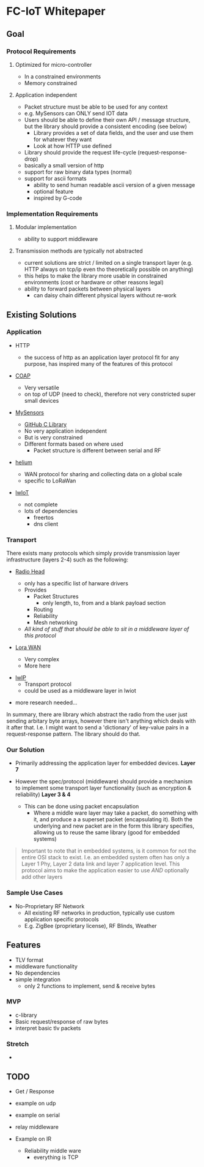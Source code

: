 # FC-IoT Whitepaper

## Goal

### Protocol Requirements

1. Optimized for micro-controller 
    - In a constrained environments
    - Memory constrained

2. Application independent
    - Packet structure must be able to be used for any context
    - e.g. MySensors can ONLY send IOT data
    - Users should be able to define their own API / message structure, but the library should provide a consistent encoding (see below)
        - Library provides a set of data fields, and the user and use them for whatever they want
        - Look at how HTTP use defined
    - Library should provide the request life-cycle (request-response-drop)
    - basically a small version of http
    - support for raw binary data types (normal)
    - support for ascii formats 
        - ability to send human readable ascii version of a given message
        - optional feature
        - inspired by G-code


### Implementation Requirements

1. Modular implementation
    - ability to support middleware

2. Transmission methods are typically not abstracted
    - current solutions are strict / limited on a single transport layer (e.g. HTTP always on tcp/ip even tho theoretically possible on anything)
    - this helps to make the library more usable in constrained environments (cost or hardware or other reasons legal)
    - ability to forward packets between physical layers
        - can daisy chain different physical layers without re-work

## Existing Solutions

### Application

- HTTP 
    - the success of http as an application layer protocol fit for any purpose, has inspired many of the features of this protocol

- [COAP](https://en.wikipedia.org/wiki/Constrained_Application_Protocol)
    - Very versatile
    - on top of UDP (need to check), therefore not very constricted super small devices

- [MySensors](https://www.mysensors.org/)
    - [GitHub C Library](https://github.com/mysensors/MySensors)
    - No very application independent
    - But is very constrained
    - Different formats based on where used
        - Packet structure is different between serial and RF

- [helium](https://www.helium.com/)
    - WAN protocol for sharing and collecting data on a global scale
    - specific to LoRaWan

- [lwIoT](https://github.com/lwIoT/lwiot-core)
    - not complete
    - lots of dependencies
        - freertos
        - dns client


### Transport

There exists many protocols which simply provide transmission layer infrastructure (layers 2-4) such as the following:

* [Radio Head](https://github.com/jecrespo/RadioHead)
    - only has a specific list of harware drivers
    - Provides
        - Packet Structures
            - only length, to, from and a blank payload section
        - Routing
        - Reliability
        - Mesh networking
    - *All kind of stuff that should be able to sit in a middleware layer of this protocol*

* [Lora WAN](https://lora-alliance.org/about-lorawan/)
    - Very complex
    - More here

- [lwIP](https://savannah.nongnu.org/projects/lwip/)
    - Transport protocol
    - could be used as a middleware layer in lwiot

* more research needed...

In summary, there are library which abstract the radio from the user just sending arbitary byte arrays, however there isn't anything which deals with it after that. I.e. I might want to send a 'dictionary' of key-value pairs in a request-response pattern. The library should do that.

### Our Solution

* Primarily addressing the application layer for embedded devices. **Layer 7**

* However the spec/protocol (middleware) should provide a mechanism to implement some transport layer functionality (such as encryption & reliability) **Layer 3 & 4**

    - This can be done using packet encapsulation
        - Where a middle ware layer may take a packet, do something with it, and produce a a superset packet (encapsulating it). Both the underlying and new packet are in the form this library specifies, allowing us to reuse the same library (good for embedded systems)


> Important to note that in embedded systems, is it common for not the entire OSI stack to exist. I.e. an embedded system often has only a Layer 1 Phy, Layer 2 data link and layer 7 application level. This protocol aims to make the application easier to use *AND* optionally add other layers

### Sample Use Cases

- No-Proprietary RF Network
    - All existing RF networks in production, typically use custom application specific protocols
    - E.g. ZigBee (proprietary license), RF Blinds, Weather 


## Features
- TLV format
- middleware functionality
- No dependencies
- simple integration
    - only 2 functions to implement, send & receive bytes

### MVP
- c-library
- Basic request/response of raw bytes
- interpret basic tlv packets


### Stretch
- 

## TODO

- Get / Response
- example on udp
- example on serial
- relay middleware


- Example on IR 
    - Reliability middle ware
        - everything is TCP
